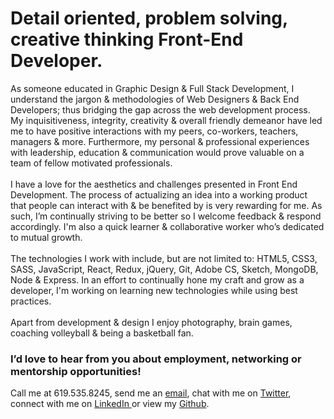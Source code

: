 # Detail oriented, problem solving, creative thinking Front-End Developer.

<p>
As someone educated in Graphic Design & Full Stack Development, I understand the jargon & methodologies of Web Designers & Back End Developers; thus bridging the gap across the web development process. My inquisitiveness, integrity, creativity & overall friendly demeanor have led me to have positive interactions with my peers, co-workers, teachers, managers & more. Furthermore, my personal & professional experiences with leadership, education & communication would prove valuable on a team of fellow motivated professionals. 
<br /><br />
I have a love for the aesthetics and challenges presented in Front End Development. The process of actualizing an idea into a working product that people can interact with & be benefited by is very rewarding for me. As such, I’m continually striving to be better so I welcome feedback & respond accordingly. I'm also a quick learner & collaborative worker who’s dedicated to mutual growth.
<br /><br />
The technologies I work with include, but are not limited to: HTML5, CSS3, SASS, JavaScript, React, Redux, jQuery, Git, Adobe CS, Sketch, MongoDB, Node & Express. In an effort to continually hone my craft and grow as a developer, I'm working on learning new technologies while using best practices. 
<br /><br />
Apart from development & design I enjoy photography, brain games, coaching volleyball & being a basketball fan.
</p>

### I’d love to hear from you about employment, networking or mentorship opportunities!
<p>
  Call me at 619.535.8245, send me an <a href='mailto:alieva.inc@gmail.com'>email</a>, chat with me on <a href='https://twitter.com/thatgirlt0nii'>Twitter</a>, connect with me on <a href='https://www.linkedin.com/in/alishaevans/'>LinkedIn </a> or view my <a href='https://github.com/alishaantoinette'>Github</a>.
</p>
